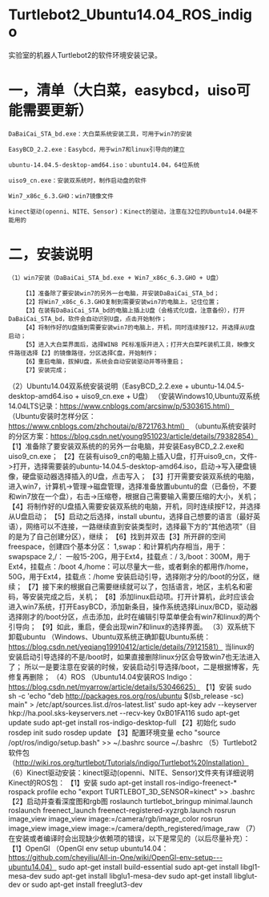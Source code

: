 # Turtlebot2_Ubuntu14.04_ROS_indigo
实验室的机器人Turtlebot2的软件环境安装记录。

# 一，清单（大白菜，easybcd，uiso可能需要更新）
	DaBaiCai_STA_bd.exe：大白菜系统安装工具，可用于win7的安装

	EasyBCD_2.2.exe：Easybcd，用于win7和linux引导向的建立

	ubuntu-14.04.5-desktop-amd64.iso：ubuntu14.04，64位系统

	uiso9_cn.exe：安装双系统时，制作启动盘的软件

	Win7_x86c_6.3.GHO：win7镜像文件

	kinect驱动(openni、NITE、Sensor)：Kinect的驱动，注意在32位的Ubuntu14.04是不能用的
# 二，安装说明
	（1）win7安装（DaBaiCai_STA_bd.exe + Win7_x86c_6.3.GHO + U盘）

		【1】准备除了要安装win7的另外一台电脑，并安装DaBaiCai_STA_bd；
		【2】将Win7_x86c_6.3.GHO复制到需要安装win7的电脑上，记住位置；
		【3】在装有DaBaiCai_STA_bd的电脑上插上U盘（会格式化U盘，注意备份），打开DaBaiCai_STA_bd，软件会自动识别U盘，点击开始制作；
		【4】将制作好的U盘插到需要安装win7的电脑上，开机，同时连续按F12，并选择从U盘启动；
		【5】进入大白菜界面后，选择WIN8 PE标准版并进入；打开大白菜PE装机工具，映像文件路径选择【2】的镜像路径，分区选择C盘，开始制作；
		【6】重启电脑，拔掉U盘，系统会自动安装驱动并等待重启；
		【7】安装完成；
（2）Ubuntu14.04双系统安装说明（EasyBCD_2.2.exe + ubuntu-14.04.5-desktop-amd64.iso + uiso9_cn.exe + U盘）
	（安装Windows10,Ubuntu双系统14.04LTS记录：https://www.cnblogs.com/arcsinw/p/5303615.html）
	（Ubuntu安装时怎样分区：https://www.cnblogs.com/zhchoutai/p/8721763.html）
	（ubuntu系统安装时的分区方案：https://blog.csdn.net/young951023/article/details/79382854）
	【1】准备除了要安装双系统的的另外一台电脑，并安装EasyBCD_2.2.exe和uiso9_cn.exe；
	【2】在装有uiso9_cn的电脑上插入U盘，打开uiso9_cn，文件->打开，选择需要装的ubuntu-14.04.5-desktop-amd64.iso，启动->写入硬盘镜像，硬盘驱动器选择插入的U盘，点击写入；
	【3】打开需要安装双系统的电脑，进入win7，计算机->管理->磁盘管理，选择准备放置ubuntu的盘（已备份，不要和win7放在一个盘），右击->压缩卷，根据自己需要输入需要压缩的大小，关机；
	【4】将制作好的U盘插入需要安装双系统的电脑，开机，同时连续按F12，并选择从U盘启动；
	【5】启动之后选择，install ubuntu，选择自己想要的语言（最好英语），网络可以不连接，一路继续直到安装类型时，选择最下方的“其他选项”（目的是为了自己创建分区），继续；
	【6】找到并双击【3】所开辟的空间freespace，创建四个基本分区：
			1,swap：和计算机内存相当，用于：swapspace
			2,/：	一般15-20G，用于Ext4，挂载点：/
			3,/boot：300M，用于Ext4，挂载点：/boot
			4,/home：可以尽量大一些，或者剩余的都用作/home，50G，用于Ext4，挂载点：/home
		安装启动引导，选择刚才分的/boot的分区，继续；
	【7】接下来的根据自己需要继续就可以了，包括语言，地区，主机名和密码，等安装完成之后，关机；
	【8】添加linux启动项。打开计算机，此时应该会进入win7系统，打开EasyBCD，添加新条目，操作系统选择Linux/BCD，驱动器选择刚才的/boot分区，点击添加，此时在编辑引导菜单便会有win7和linux的两个引导向；
	【9】如此，重启，便会出现win7和linux的选择界面。
（3）双系统下卸载ubuntu
	（Windows、Ubuntu双系统正确卸载Ubuntu系统：https://blog.csdn.net/yeqiang19910412/article/details/79121581）
	当linux的安装启动引导选择的不是/boot时，如果直接删除linux分区会导致win7也无法进入了；
	所以一是要注意在安装的时候，安装启动引导选择/boot，二是根据博客，先修复再删除；
（4）ROS
	（Ubuntu14.04安装ROS Indigo：https://blog.csdn.net/myarrow/article/details/53046625）
	【1】安装
	sudo sh -c 'echo "deb http://packages.ros.org/ros/ubuntu $(lsb_release -sc) main" > /etc/apt/sources.list.d/ros-latest.list'
	sudo apt-key adv --keyserver hkp://ha.pool.sks-keyservers.net --recv-key 0xB01FA116
	sudo apt-get update
	sudo apt-get install ros-indigo-desktop-full
	【2】初始化
	sudo rosdep init
	sudo rosdep update
	【3】配置环境变量
	echo "source /opt/ros/indigo/setup.bash" >> ~/.bashrc
	source ~/.bashrc
（5）Turtlebot2软件包（http://wiki.ros.org/turtlebot/Tutorials/indigo/Turtlebot%20Installation）
（6）Kinect驱动安装：kinect驱动(openni、NITE、Sensor)文件夹有详细说明
	 Kinect的ROS包：
		【1】安装
		sudo apt-get install  ros-indigo-freenect-*
		rospack profile
		echo "export TURTLEBOT_3D_SENSOR=kinect" >> .bashrc
		【2】启动并查看深度图和rgb图
		roslaunch turtlebot_bringup minimal.launch
		roslaunch freenect_launch freenect-registered-xyzrgb.launch
		rosrun image_view image_view image:=/camera/rgb/image_color
		rosrun image_view image_view image:=/camera/depth_registered/image_raw
（7）在安装或者编译时会出现缺少依赖项的错误，以下是常见的（以后尽量补充）：
	【1】OpenGl （OpenGl env setup ubuntu14.04：https://github.com/cheyiliu/All-in-One/wiki/OpenGl-env-setup---ubuntu14.04）
		sudo apt-get install build-essential
		sudo apt-get install libgl1-mesa-dev
		sudo apt-get install libglu1-mesa-dev
		sudo apt-get install libglut-dev  or  sudo apt-get install freeglut3-dev
